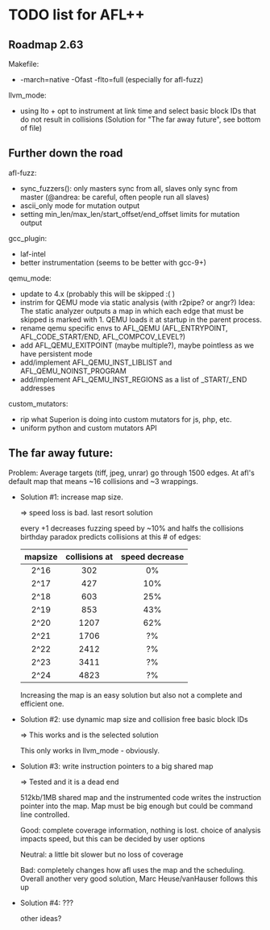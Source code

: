 # TODO list for AFL++

## Roadmap 2.63

Makefile:
 - -march=native -Ofast -flto=full (especially for afl-fuzz)

llvm_mode:
 - using lto + opt to instrument at link time and select basic block IDs
   that do not result in collisions
   (Solution for "The far away future", see bottom of file)


## Further down the road

afl-fuzz:
 - sync_fuzzers(): only masters sync from all, slaves only sync from master
   (@andrea: be careful, often people run all slaves)
 - ascii_only mode for mutation output
 - setting min_len/max_len/start_offset/end_offset limits for mutation output

gcc_plugin:
 - laf-intel
 - better instrumentation (seems to be better with gcc-9+)

qemu_mode:
 - update to 4.x (probably this will be skipped :( )
 - instrim for QEMU mode via static analysis (with r2pipe? or angr?)
   Idea: The static analyzer outputs a map in which each edge that must be
   skipped is marked with 1. QEMU loads it at startup in the parent process.
 - rename qemu specific envs to AFL_QEMU (AFL_ENTRYPOINT, AFL_CODE_START/END,
   AFL_COMPCOV_LEVEL?)
 - add AFL_QEMU_EXITPOINT (maybe multiple?), maybe pointless as we have
   persistent mode
 - add/implement AFL_QEMU_INST_LIBLIST and AFL_QEMU_NOINST_PROGRAM
 - add/implement AFL_QEMU_INST_REGIONS as a list of _START/_END addresses

custom_mutators:
 - rip what Superion is doing into custom mutators for js, php, etc.
 - uniform python and custom mutators API


## The far away future:

Problem: Average targets (tiff, jpeg, unrar) go through 1500 edges.
         At afl's default map that means ~16 collisions and ~3 wrappings.

 - Solution #1: increase map size.

    => speed loss is bad. last resort solution

    every +1 decreases fuzzing speed by ~10% and halfs the collisions
    birthday paradox predicts collisions at this # of edges:
    
    | mapsize | collisions at | speed decrease  |
    | :-----: | :-----------: | :-------------: |
    | 2^16    | 302           |        0%       |
    | 2^17    | 427           |       10%       |
    | 2^18    | 603           |       25%       |
    | 2^19    | 853           |       43%       |
    | 2^20    | 1207          |       62%       |
    | 2^21    | 1706          |        ?%       |
    | 2^22    | 2412          |        ?%       |
    | 2^23    | 3411          |        ?%       |
    | 2^24    | 4823          |        ?%       |

    Increasing the map is an easy solution but also not a complete and
    efficient one.

 - Solution #2: use dynamic map size and collision free basic block IDs

    => This works and is the selected solution

    This only works in llvm_mode - obviously.

 - Solution #3: write instruction pointers to a big shared map

    => Tested and it is a dead end

    512kb/1MB shared map and the instrumented code writes the instruction
    pointer into the map. Map must be big enough but could be command line
    controlled.
    
    Good: complete coverage information, nothing is lost. choice of analysis
          impacts speed, but this can be decided by user options
    
    Neutral: a little bit slower but no loss of coverage
    
    Bad: completely changes how afl uses the map and the scheduling.
    Overall another very good solution, Marc Heuse/vanHauser follows this up
    
 - Solution #4: ???

   other ideas?
